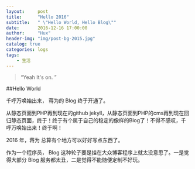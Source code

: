 ```yaml
---
layout:     post
title:      "Hello 2016"
subtitle:   " \"Hello World, Hello Blog\""
date:       2016-12-16 17:00:00
author:     "Hux"
header-img: "img/post-bg-2015.jpg"
catalog: true
categories: logs
tags:
    - 生活
---
```


> “Yeah It's on. ”


##Hello World


千呼万唤始出来，
蒋为的 Blog 终于开通了。

从静态页面到PHP再到现在的github jekyll，从静态页面到PHP的cms再到现在回归静态页面，终于！终于有个属于自己的稳定的像样的Blog了！不得不感叹，千呼万唤始出来！终于啊！ 


2016 年，蒋为 总算有个地方可以好好写点东西了。


作为一个程序员， Blog 这种轮子要是挂在大众博客程序上就太没意思了。一是觉得大部分 Blog 服务都太丑，二是觉得不能随便定制不好玩。







